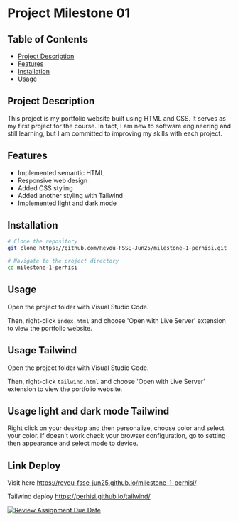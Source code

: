 # Project Milestone 01

## Table of Contents
- [Project Description](#project-description)
- [Features](#features)
- [Installation](#installation)
- [Usage](#usage)

## Project Description
This project is my portfolio website built using HTML and CSS. It serves as my first project for the course. In fact, I am new to software engineering and still learning, but I am committed to improving my skills with each project.

## Features
- Implemented semantic HTML
- Responsive web design
- Added CSS styling
- Added another styling with Tailwind
- Implemented light and dark mode 

## Installation
```bash
# Clone the repository
git clone https://github.com/Revou-FSSE-Jun25/milestone-1-perhisi.git

# Navigate to the project directory
cd milestone-1-perhisi
```

## Usage
Open the project folder with Visual Studio Code.

Then, right-click `index.html` and choose 'Open with Live Server' extension to view the portfolio website.

## Usage Tailwind

Open the project folder with Visual Studio Code.

Then, right-click `tailwind.html` and choose 'Open with Live Server' extension to view the portfolio website.

## Usage light and dark mode Tailwind

Right click on your desktop and then personalize, choose color and select your color.
If doesn't work check your browser configuration, go to setting then appearance and select mode to device.

## Link Deploy
Visit here https://revou-fsse-jun25.github.io/milestone-1-perhisi/

Tailwind deploy https://perhisi.github.io/tailwind/



[![Review Assignment Due Date](https://classroom.github.com/assets/deadline-readme-button-22041afd0340ce965d47ae6ef1cefeee28c7c493a6346c4f15d667ab976d596c.svg)](https://classroom.github.com/a/akoVEwkh)

